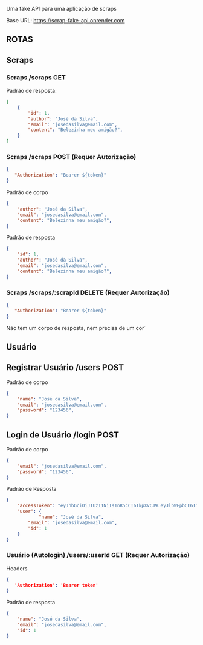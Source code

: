 Uma fake API para uma aplicação de scraps

Base URL: https://scrap-fake-api.onrender.com

## ROTAS

## Scraps

### Scraps /scraps GET

Padrão de resposta:

```json
[
    {
        "id": 1,
        "author": "José da Silva",
        "email": "josedasilva@email.com",
        "content": "Belezinha meu amigão?",
    } 
]
```

### Scraps /scraps POST (Requer Autorização)

```json
{
   "Authorization": "Bearer ${token}"
}
```

Padrão de corpo

```json
{
    "author": "José da Silva",
    "email": "josedasilva@email.com",
    "content": "Belezinha meu amigão?",
} 
```

Padrão de resposta

```json
{
    "id": 1,
    "author": "José da Silva",
    "email": "josedasilva@email.com",
    "content": "Belezinha meu amigão?",
} 
```

### Scraps /scraps/:scrapId DELETE (Requer Autorização)

```json
{
   "Authorization": "Bearer ${token}"
}
```

Não tem um corpo de resposta, nem precisa de um cor´

## Usuário

## Registrar Usuário /users POST

Padrão de corpo

```json
{
    "name": "José da Silva",
    "email": "josedasilva@email.com",
    "password": "123456",
} 
```

## Login de Usuário /login POST

Padrão de corpo

```json
{
    "email": "josedasilva@email.com",
    "password": "123456",
} 
```

Padrão de Resposta

```json
{
	"accessToken": "eyJhbGciOiJIUzI1NiIsInR5cCI6IkpXVCJ9.eyJlbWFpbCI6ImpvaG5kb2VAZW1haWwuY29tIiwiaWF0IjoxNjgxMjI2MzU1LCJleHAiOjE2ODEyMjk5NTUsInN1YiI6IjIifQ.HoHzAjg6luV9k6v8zHyewSTHsUnAKDBIbFiIS0r_joM",
	"user": {
        	"name": "José da Silva",
		"email": "josedasilva@email.com",		
		"id": 1
	}
}
```
### Usuário (Autologin) /users/:userId GET (Requer Autorização)

Headers

```json
{
   'Authorization': 'Bearer token'
}
```

Padrão de resposta

```json
{
    "name": "José da Silva",
	"email": "josedasilva@email.com",		
	"id": 1
}
```

